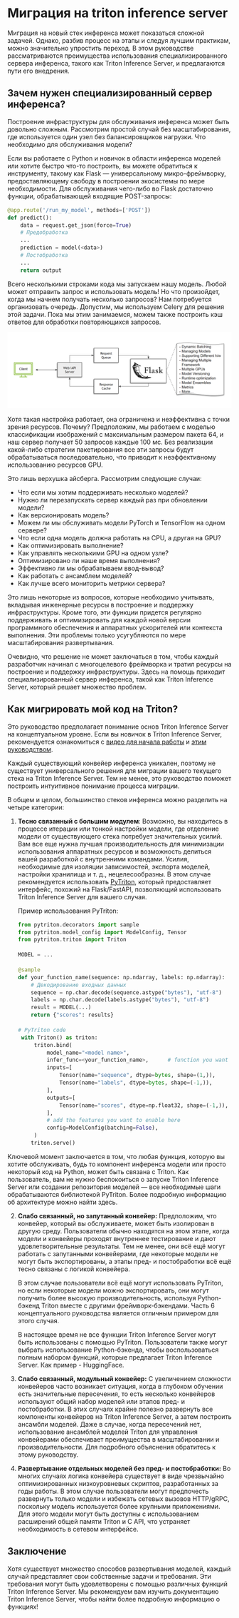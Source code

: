 # Миграция на triton inference server

Миграция на новый стек инференса может показаться сложной задачей. Однако, разбив процесс на этапы и следуя лучшим практикам, можно значительно упростить переход. В этом руководстве рассматриваются преимущества использования специализированного сервера инференса, такого как Triton Inference Server, и предлагаются пути его внедрения.

## Зачем нужен специализированный сервер инференса?

Построение инфраструктуры для обслуживания инференса может быть довольно сложным. Рассмотрим простой случай без масштабирования, где используется один узел без балансировщиков нагрузки. Что необходимо для обслуживания модели?

Если вы работаете с Python и новичок в области инференса моделей или хотите быстро что-то построить, вы можете обратиться к инструменту, такому как Flask — универсальному микро-фреймворку, предоставляющему свободу в построении экосистемы по мере необходимости. Для обслуживания чего-либо во Flask достаточно функции, обрабатывающей входящие POST-запросы:

```python
@app.route('/run_my_model', methods=['POST'])
def predict():
    data = request.get_json(force=True)
    # Предобработка
    ...
    prediction = model(<data>)
    # Постобработка
    ...
    return output
```

Всего несколькими строками кода мы запускаем нашу модель. Любой может отправить запрос и использовать модель! Но что произойдет, когда мы начнем получать несколько запросов? Нам потребуется организовать очередь. Допустим, мы используем Celery для решения этой задачи. Пока мы этим занимаемся, можем также построить кэш ответов для обработки повторяющихся запросов.

![alt text](assets/flask_schema.png)

Хотя такая настройка работает, она ограничена и неэффективна с точки зрения ресурсов. Почему? Предположим, мы работаем с моделью классификации изображений с максимальным размером пакета 64, и наш сервер получает 50 запросов каждые 100 мс. Без реализации какой-либо стратегии пакетирования все эти запросы будут обрабатываться последовательно, что приводит к неэффективному использованию ресурсов GPU.

Это лишь верхушка айсберга. Рассмотрим следующие случаи:

- Что если мы хотим поддерживать несколько моделей?
- Нужно ли перезапускать сервер каждый раз при обновлении модели?
- Как версионировать модель?
- Можем ли мы обслуживать модели PyTorch и TensorFlow на одном сервере?
- Что если одна модель должна работать на CPU, а другая на GPU?
- Как оптимизировать выполнение?
- Как управлять несколькими GPU на одном узле?
- Оптимизировано ли наше время выполнения?
- Эффективно ли мы обрабатываем ввод-вывод?
- Как работать с ансамблем моделей?
- Как лучше всего мониторить метрики сервера?

Это лишь некоторые из вопросов, которые необходимо учитывать, вкладывая инженерные ресурсы в построение и поддержку инфраструктуры. Кроме того, эти функции придется регулярно поддерживать и оптимизировать для каждой новой версии программного обеспечения и аппаратных ускорителей или контекста выполнения. Эти проблемы только усугубляются по мере масштабирования развертывания.

Очевидно, что решение не может заключаться в том, чтобы каждый разработчик начинал с многоцелевого фреймворка и тратил ресурсы на построение и поддержку инфраструктуры. Здесь на помощь приходит специализированный сервер инференса, такой как Triton Inference Server, который решает множество проблем.

## Как мигрировать мой код на Triton?

Это руководство предполагает понимание основ Triton Inference Server на концептуальном уровне. Если вы новичок в Triton Inference Server, рекомендуется ознакомиться с [видео для начала работы](https://www.youtube.com/watch?v=NQDtfSi5QF4) и [этим руководством](https://github.com/triton-inference-server/tutorials/blob/main/Conceptual_Guide/Part_1-model_deployment/README.md).

Каждый существующий конвейер инференса уникален, поэтому не существует универсального решения для миграции вашего текущего стека на Triton Inference Server. Тем не менее, это руководство поможет построить интуитивное понимание процесса миграции.

В общем и целом, большинство стеков инференса можно разделить на четыре категории:

1. **Тесно связанный с большим модулем**: Возможно, вы находитесь в процессе итерации или тонкой настройки модели, где отделение модели от существующего стека потребует значительных усилий. Вам все еще нужна лучшая производительность для минимизации использования аппаратных ресурсов и возможность делиться вашей разработкой с внутренними командами. Усилия, необходимые для изоляции зависимостей, экспорта моделей, настройки хранилища и т. д., нецелесообразны. В этом случае рекомендуется использовать [PyTriton](https://github.com/triton-inference-server/pytriton), который предоставляет интерфейс, похожий на Flask/FastAPI, позволяющий использовать Triton Inference Server для вашего случая.

   Пример использования PyTriton:

   ```python
   from pytriton.decorators import sample
   from pytriton.model_config import ModelConfig, Tensor
   from pytriton.triton import Triton

   MODEL = ...

   @sample
   def your_function_name(sequence: np.ndarray, labels: np.ndarray):
       # Декодирование входных данных
       sequence = np.char.decode(sequence.astype("bytes"), "utf-8")
       labels = np.char.decode(labels.astype("bytes"), "utf-8")
       result = MODEL(...)
       return {"scores": results}

   # PyTriton code
    with Triton() as triton:
        triton.bind(
            model_name="<model name>",
            infer_func=<your_function_name>,      # function you want to serve
            inputs=[
                Tensor(name="sequence", dtype=bytes, shape=(1,)),
                Tensor(name="labels", dtype=bytes, shape=(-1,)),
            ],
            outputs=[
                Tensor(name="scores", dtype=np.float32, shape=(-1,)),
            ],
            # add the features you want to enable here
            config=ModelConfig(batching=False),
        )
       triton.serve()
   ```

 Ключевой момент заключается в том, что любая функция, которую вы хотите обслуживать, будь то компонент инференса модели или просто некоторый код на Python, может быть связана с Triton. Как пользователь, вам не нужно беспокоиться о запуске Triton Inference Server или создании репозитория моделей — все необходимые шаги обрабатываются библиотекой PyTriton. Более подробную информацию об архитектуре можно найти здесь.

2. **Слабо связанный, но запутанный конвейер:** Предположим, что конвейер, который вы обслуживаете, может быть изолирован в другую среду. Пользователи обычно находятся на этом этапе, когда модели и конвейеры проходят внутреннее тестирование и дают удовлетворительные результаты. Тем не менее, они всё ещё могут работать с запутанными конвейерами, где некоторые модели не могут быть экспортированы, а этапы пред- и постобработки всё ещё тесно связаны с логикой конвейера.

    В этом случае пользователи всё ещё могут использовать PyTriton, но если некоторые модели можно экспортировать, они могут получить более высокую производительность, используя Python-бэкенд Triton вместе с другими фреймворк-бэкендами. Часть 6 концептуального руководства является отличным примером для этого случая.

    В настоящее время не все функции Triton Inference Server могут быть использованы с помощью PyTriton. Пользователи также могут выбрать использование Python-бэкенда, чтобы воспользоваться полным набором функций, которые предлагает Triton Inference Server. Как пример - HuggingFace.

3. **Слабо связанный, модульный конвейер:** С увеличением сложности конвейеров часто возникает ситуация, когда в глубоком обучении есть значительные пересечения, то есть несколько конвейеров используют общий набор моделей или этапов пред- и постобработки. В этих случаях крайне полезно развернуть все компоненты конвейеров на Triton Inference Server, а затем построить ансамбли моделей. Даже в случае, когда пересечений нет, использование ансамблей моделей Triton для управления конвейерами обеспечивает преимущества в масштабировании и производительности. Для подробного объяснения обратитесь к этому руководству.

4. **Развертывание отдельных моделей без пред- и постобработки:** Во многих случаях логика конвейера существует в виде чрезвычайно оптимизированных низкоуровневых скриптов, разработанных за годы работы. В этом случае пользователи могут предпочесть развернуть только модели и избежать сетевых вызовов HTTP/gRPC, поскольку модель используется более крупными приложениями. Для этого модели могут быть доступны с использованием расширений общей памяти Triton и C API, что устраняет необходимость в сетевом интерфейсе.

## Заключение

Хотя существует множество способов развертывания моделей, каждый случай представляет свои собственные задачи и требования. Эти требования могут быть удовлетворены с помощью различных функций Triton Inference Server. Мы рекомендуем вам изучить документацию Triton Inference Server, чтобы найти более подробную информацию о функциях!